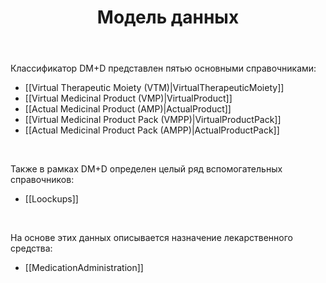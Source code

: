 ﻿---
layout: default
title: Модель данных
position: 0
categories: 
tags: 
---

Классификатор DM+D представлен пятью основными справочниками:

* [[Virtual Therapeutic Moiety (VTM)|VirtualTherapeuticMoiety]]
* [[Virtual Medicinal Product (VMP)|VirtualProduct]]
* [[Actual Medicinal Product (AMP)|ActualProduct]]
* [[Virtual Medicinal Product Pack (VMPP)|VirtualProductPack]]
* [[Actual Medicinal Product Pack (AMPP)|ActualProductPack]]

 

Также в рамках DM+D определен целый ряд вспомогательных справочников:

* [[Loockups]]

 

На основе этих данных описывается назначение лекарственного средства:

* [[MedicationAdministration]]

 

 

